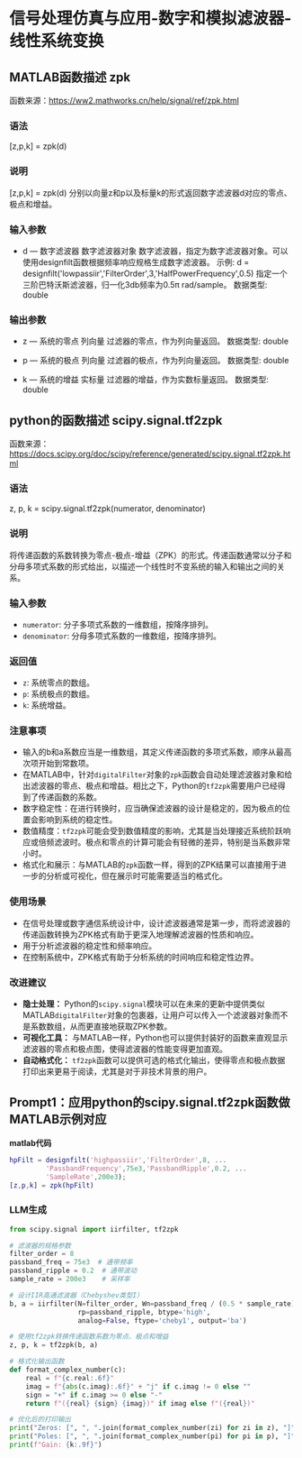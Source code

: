 # 信号处理仿真与应用-数字和模拟滤波器-线性系统变换

## MATLAB函数描述 zpk

函数来源：https://ww2.mathworks.cn/help/signal/ref/zpk.html

### 语法

[z,p,k] = zpk(d)

### 说明

[z,p,k] = zpk(d) 分别以向量z和p以及标量k的形式返回数字滤波器d对应的零点、极点和增益。

### 输入参数

- d — 数字滤波器
  数字滤波器对象
  数字滤波器，指定为数字滤波器对象。可以使用designfilt函数根据频率响应规格生成数字滤波器。
  示例:  d = designfilt('lowpassiir','FilterOrder',3,'HalfPowerFrequency',0.5) 指定一个三阶巴特沃斯滤波器，归一化3db频率为0.5π rad/sample。
  数据类型: double

### 输出参数

- z — 系统的零点
  列向量
  过滤器的零点，作为列向量返回。
  数据类型: double
- p — 系统的极点
  列向量
  过滤器的极点，作为列向量返回。
  数据类型: double

- k — 系统的增益
  实标量
  过滤器的增益，作为实数标量返回。
  数据类型: double

## python的函数描述 scipy.signal.tf2zpk

函数来源：https://docs.scipy.org/doc/scipy/reference/generated/scipy.signal.tf2zpk.html

### 语法

z, p, k = scipy.signal.tf2zpk(numerator, denominator)

### 说明

将传递函数的系数转换为零点-极点-增益（ZPK）的形式。传递函数通常以分子和分母多项式系数的形式给出，以描述一个线性时不变系统的输入和输出之间的关系。

### 输入参数

- `numerator`: 分子多项式系数的一维数组，按降序排列。
- `denominator`: 分母多项式系数的一维数组，按降序排列。

### 返回值

- `z`: 系统零点的数组。
- `p`: 系统极点的数组。
- `k`: 系统增益。

### 注意事项

- 输入的b和a系数应当是一维数组，其定义传递函数的多项式系数，顺序从最高次项开始到常数项。
- 在MATLAB中，针对`digitalFilter`对象的`zpk`函数会自动处理滤波器对象和给出滤波器的零点、极点和增益。相比之下，Python的`tf2zpk`需要用户已经得到了传递函数的系数。
- 数字稳定性：在进行转换时，应当确保滤波器的设计是稳定的，因为极点的位置会影响到系统的稳定性。
- 数值精度：`tf2zpk`可能会受到数值精度的影响，尤其是当处理接近系统阶跃响应或倍频滤波时。极点和零点的计算可能会有轻微的差异，特别是当系数非常小时。
- 格式化和展示：与MATLAB的`zpk`函数一样，得到的ZPK结果可以直接用于进一步的分析或可视化，但在展示时可能需要适当的格式化。

### 使用场景

- 在信号处理或数字通信系统设计中，设计滤波器通常是第一步，而将滤波器的传递函数转换为ZPK格式有助于更深入地理解滤波器的性质和响应。
- 用于分析滤波器的稳定性和频率响应。
- 在控制系统中，ZPK格式有助于分析系统的时间响应和稳定性边界。

### 改进建议

- **隐士处理：** Python的`scipy.signal`模块可以在未来的更新中提供类似MATLAB`digitalFilter`对象的包裹器，让用户可以传入一个滤波器对象而不是系数数组，从而更直接地获取ZPK参数。
- **可视化工具：** 与MATLAB一样，Python也可以提供封装好的函数来直观显示滤波器的零点和极点图，使得滤波器的性能变得更加直观。
- **自动格式化：** `tf2zpk`函数可以提供可选的格式化输出，使得零点和极点数据打印出来更易于阅读，尤其是对于非技术背景的用户。

## Prompt1：应用python的scipy.signal.tf2zpk函数做MATLAB示例对应

**matlab代码**

```matlab
hpFilt = designfilt('highpassiir','FilterOrder',8, ...
         'PassbandFrequency',75e3,'PassbandRipple',0.2, ...
         'SampleRate',200e3);
[z,p,k] = zpk(hpFilt)
```

### LLM生成

```python
from scipy.signal import iirfilter, tf2zpk

# 滤波器的规格参数
filter_order = 8
passband_freq = 75e3  # 通带频率
passband_ripple = 0.2  # 通带波动
sample_rate = 200e3    # 采样率

# 设计IIR高通滤波器（Chebyshev类型I）
b, a = iirfilter(N=filter_order, Wn=passband_freq / (0.5 * sample_rate),
                 rp=passband_ripple, btype='high',
                 analog=False, ftype='cheby1', output='ba')

# 使用tf2zpk转换传递函数系数为零点、极点和增益
z, p, k = tf2zpk(b, a)

# 格式化输出函数
def format_complex_number(c):
    real = f"{c.real:.6f}"
    imag = f"{abs(c.imag):.6f}" + "j" if c.imag != 0 else ""
    sign = "+" if c.imag >= 0 else "-"
    return f"({real} {sign} {imag})" if imag else f"({real})"

# 优化后的打印输出
print("Zeros: [", ", ".join(format_complex_number(zi) for zi in z), "]")
print("Poles: [", ", ".join(format_complex_number(pi) for pi in p), "]")
print(f"Gain: {k:.9f}")
```
